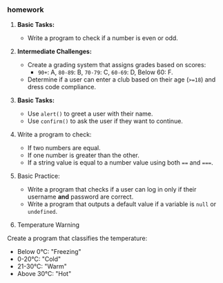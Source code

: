 ### homework

1. **Basic Tasks:**

   - Write a program to check if a number is even or odd.

2. **Intermediate Challenges:**

   - Create a grading system that assigns grades based on scores:
     - `90+`: A, `80-89`: B, `70-79`: C, `60-69`: D, Below 60: F.
   - Determine if a user can enter a club based on their age (`>=18`) and dress code compliance.

3. **Basic Tasks:**

   - Use `alert()` to greet a user with their name.
   - Use `confirm()` to ask the user if they want to continue.

4. Write a program to check:

   - If two numbers are equal.
   - If one number is greater than the other.
   - If a string value is equal to a number value using both `==` and `===`.

5. Basic Practice:

   - Write a program that checks if a user can log in only if their username **and** password are correct.
   - Write a program that outputs a default value if a variable is `null` or `undefined`.

6. Temperature Warning

Create a program that classifies the temperature:

- Below 0°C: "Freezing"
- 0-20°C: "Cold"
- 21-30°C: "Warm"
- Above 30°C: "Hot"
